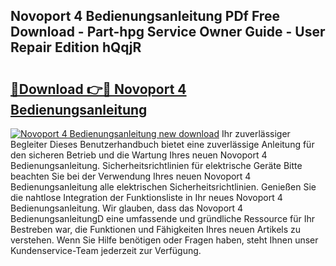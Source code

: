 ## Novoport 4 Bedienungsanleitung PDf Free Download - Part-hpg Service Owner Guide - User Repair Edition hQqjR

# <h2><a href="http://df3dqkt.blite.top/?on=Novoport+4+Bedienungsanleitung">🔗Download 👉🔴 Novoport 4 Bedienungsanleitung</a></h2>

[![Novoport 4 Bedienungsanleitung new download](https://i.imgur.com/lujVjoI.png)](http://df3dqkt.blite.top/?on=Novoport+4+Bedienungsanleitung)
Ihr zuverlässiger Begleiter Dieses Benutzerhandbuch bietet eine zuverlässige Anleitung für den sicheren Betrieb und die Wartung Ihres neuen Novoport 4 Bedienungsanleitung. Sicherheitsrichtlinien für elektrische Geräte Bitte beachten Sie bei der Verwendung Ihres neuen Novoport 4 Bedienungsanleitung alle elektrischen Sicherheitsrichtlinien. Genießen Sie die nahtlose Integration der Funktionsliste in Ihr neues Novoport 4 Bedienungsanleitung. Wir glauben, dass das Novoport 4 BedienungsanleitungD eine umfassende und gründliche Ressource für Ihr Bestreben war, die Funktionen und Fähigkeiten Ihres neuen Artikels zu verstehen. Wenn Sie Hilfe benötigen oder Fragen haben, steht Ihnen unser Kundenservice-Team jederzeit zur Verfügung.
